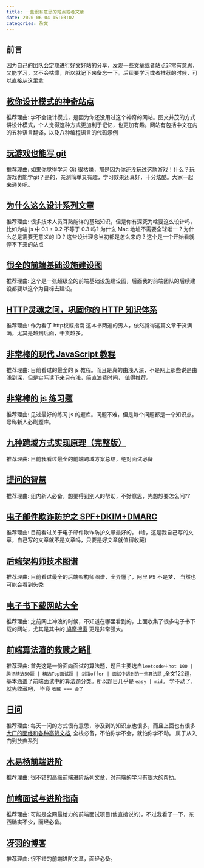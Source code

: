 ```yaml
---
title: 一些很有意思的站点或者文章
date: 2020-06-04 15:03:02
categories: 杂文
---
```

## 前言
因为自己的团队会定期进行好文好站的分享，发现一些文章或者站点非常有意思，又能学习，又不会枯燥，所以就记下来备忘一下。后续要学习或者推荐的时候，可以直接从这里拿

## [教你设计模式的神奇站点](https://refactoringguru.cn/design-patterns)
推荐理由: 学不会设计模式，是因为你还没用过这个神奇的网站。图文并茂的方式讲设计模式，个人觉得这种方式更加利于记忆，也更加有趣。网站有包括中文在内的五种语言翻译，以及八种编程语言的代码示例

## [玩游戏也能写 git](https://learngitbranching.js.org/?locale=zh_CN)
推荐理由: 如果你觉得学习 Git 很枯燥，那是因为你还没玩过这款游戏！什么？玩游戏也能学git？是的，亲测简单又有趣，学习效果还真好，十分炫酷。大家一起来通关吧。

## [为什么这么设计系列文章](https://draveness.me/whys-the-design/)
推荐理由: 很多技术人员耳熟能详的基础知识，但是你有深究为啥要这么设计吗，比如为啥 js 中 0.1 + 0.2 不等于 0.3 吗? 为什么 Mac 地址不需要全球唯一 ? 为什么总是需要无意义的 ID ? 这些设计理念当初都是怎么来的 ? 这个是一个开始看就停不下来的站点
<!--more-->
## [很全的前端基础设施建设图](https://www.zoo.team/images/upload/upload_91dfceab96f31a71f00d476f53a0aa7e.png)
推荐理由: 这个是一张超级全的前端基础设施建设图，后面我的前端团队的后续建设都要以这个为目标去建设。

## [HTTP灵魂之问，巩固你的 HTTP 知识体系](https://juejin.im/entry/5e780ce4e51d45270b7d84b0)
推荐理由: 作为看了 http权威指南 这本书两遍的男人，依然觉得这篇文章干货满满，尤其是越到后面，干货越多。

## [非常棒的现代 JavaScript 教程](https://zh.javascript.info/)
推荐理由: 目前看过的最全的 js 教程。而且是真的由浅入深，不是网上那些说是由浅到深，但是实际读下来只有浅，简直浪费时间， 值得推荐。

## [非常棒的 js 练习题](https://github.com/lydiahallie/javascript-questions/blob/master/zh-CN/README-zh_CN.md)
推荐理由: 见过最好的练习 js 的题库。问题不难，但是每个问题都是一个知识点。 号称新人必刷题库。

## [九种跨域方式实现原理（完整版）](https://juejin.im/post/5c23993de51d457b8c1f4ee1)
推荐理由: 目前我看过最全的前端跨域方案总结，绝对面试必备

## [提问的智慧](https://github.com/ruby-china/How-To-Ask-Questions-The-Smart-Way/blob/master/README-zh_CN.md)
推荐理由: 组内新人必备，想要得到别人的帮助，不好意思，先想想要怎么问??

## [电子邮件欺诈防护之 SPF+DKIM+DMARC](https://kebingzao.com/2020/03/17/mail-spf-dkim-dmarc/)
推荐理由: 目前看过关于电子邮件欺诈防护文章最好的。 (啥，这是我自己写的文章，自己写的文章就不是文章吗，只要是好文章就值得收藏)

## [后端架构师技术图谱](https://github.com/xingshaocheng/architect-awesome)
推荐理由: 目前看过最全的后端架构师图谱，全弄懂了，阿里 P9 不是梦， 当然也可能会看到头秃

## [电子书下载网站大全](https://tyi45di4ct.jiandaoyun.com/dash/5e7d915c6c56d8000674a8b8)
推荐理由: 之前网上冲浪的时候，不知道在哪里看到的，上面收集了很多电子书下载的网站，尤其是其中的 [鸠摩搜索](https://www.jiumodiary.com/) 更是非常强大。

## [前端算法渣的救赎之路🚀](https://juejin.im/post/6844904175562653710)
推荐理由: 首先这是一份面向面试的算法题，题目主要选自`leetcode中hot 100 | 腾讯精选50题 | 精选Top面试题 | 剑指offer | 面试中遇到的一些算法题` ,全文122题，基本涵盖了前端面试中的算法题分类。所以题目几乎是 `easy | mid`。 学不动了，就先收藏吧， 毕竟 `收藏 === 会了`

## [日问](https://q.shanyue.tech/weekly/)
推荐理由: 每天一问的方式很有意思，涉及到的知识点也很多，而且上面也有很多[大厂的面经和各种高赞文档](https://q.shanyue.tech/interview.html), 全栈必备，不怕你学不会，就怕你学不动。 属于从入门到放弃系列

## [木易杨前端进阶](https://muyiy.cn/)
推荐理由: 很不错的高级前端进阶系列文章，对前端的学习有很大的帮助。

## [前端面试与进阶指南](https://www.cxymsg.com/)
推荐理由: 可能是全网最给力的前端面试项目(他直接说的)，不过我看了一下，东西确实不少，面经必备。

## [冴羽的博客](https://github.com/mqyqingfeng/Blog)
推荐理由: 很不错的前端进阶文章，面经必备。
